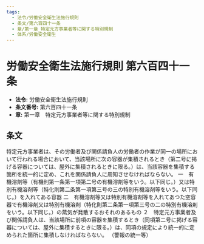 ```yaml
---
tags:
  - 法令/労働安全衛生法施行規則
  - 条文/第六百四十一条
  - 章/第一章_特定元方事業者等に関する特別規制
  - 体系/労働安全衛生
---
```

# 労働安全衛生法施行規則 第六百四十一条

- **法令:** 労働安全衛生法施行規則
- **条文番号:** 第六百四十一条
- **章:** 第一章　特定元方事業者等に関する特別規制

## 条文
特定元方事業者は、その労働者及び関係請負人の労働者の作業が同一の場所において行われる場合において、当該場所に次の容器が集積されるとき（第二号に掲げる容器については、屋外に集積されるときに限る。）は、当該容器を集積する箇所を統一的に定め、これを関係請負人に周知させなければならない。
一　有機溶剤等（有機則第一条第一項第二号の有機溶剤等をいう。以下同じ。）又は特別有機溶剤等（特化則第二条第一項第三号の三の特別有機溶剤等をいう。以下同じ。）を入れてある容器
二　有機溶剤等又は特別有機溶剤等を入れてあつた空容器で有機溶剤又は特別有機溶剤（特化則第二条第一項第三号の二の特別有機溶剤をいう。以下同じ。）の蒸気が発散するおそれのあるもの
２　特定元方事業者及び関係請負人は、当該場所に前項の容器を集積するとき（同項第二号に掲げる容器については、屋外に集積するときに限る。）は、同項の規定により統一的に定められた箇所に集積しなければならない。
（警報の統一等）

